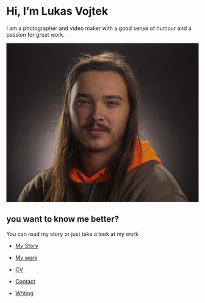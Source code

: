 # Hi, I’m Lukas Vojtek
I am a photographer and video maker with a good sense of humour and a passion for great work.

![Hi thats me](/portret2.jpg) 
## you want to know me better?
You can read my story or just take a look at my work

- [My Story](/aboutme.md) <!-- Step out of this folder and link to your home page. See: Step 2 -->
- [My work](/work.md)
- [CV](CV.md)
- [Contact](Contact.md)

- [Writing](Writing.md)


